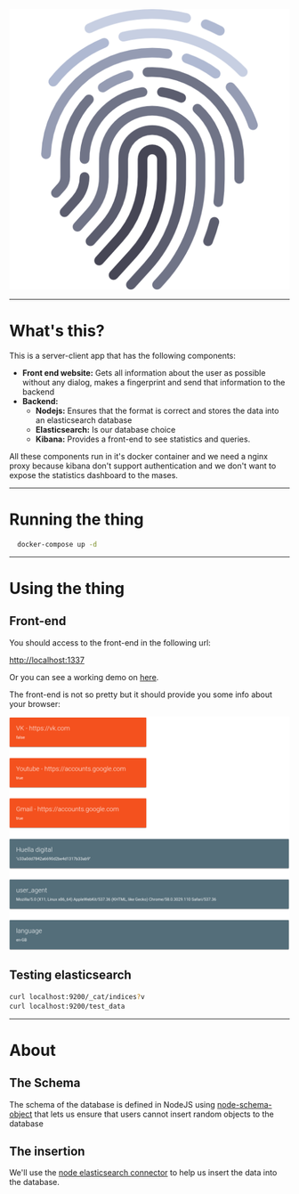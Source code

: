 <center><img src="./image/fingerprint.png"></center>

---

# What's this?

This is a server-client app that has the following components:

- __Front end website:__ Gets all information about the user as possible without any dialog, makes a fingerprint and send that information to the backend
- __Backend:__
  - __Nodejs:__ Ensures that the format is correct and stores the data into an elasticsearch database
  - __Elasticsearch:__ Is our database choice
  - __Kibana:__ Provides a front-end to see statistics and queries.

All these components run in it's docker container and we need a nginx proxy because kibana don't support authentication and we don't want to expose the statistics dashboard to the mases.

---

# Running the thing

```bash
  docker-compose up -d
```

---

# Using the thing

## Front-end

You should access to the front-end in the following url:

[http://localhost:1337](http://localhost:1337)

Or you can see a working demo on [here](http://publicurl.com).

The front-end is not so pretty but it should provide you some info about your browser:

<center><img src="./image/frontend.png"></center>

## Testing elasticsearch

```bash
curl localhost:9200/_cat/indices?v
curl localhost:9200/test_data
```

---

# About

## The Schema

The schema of the database is defined in NodeJS using [node-schema-object](https://www.npmjs.com/package/node-schema-object) that lets us ensure that users cannot insert random objects to the database

## The insertion

We'll use the [node elasticsearch connector](https://www.npmjs.com/package/elasticsearch) to help us insert the data into the database.

